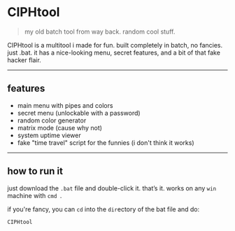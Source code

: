 # CIPHtool

> my old batch tool from way back. random cool stuff.

CIPHtool is a multitool i made for fun. built completely in batch, no fancies. just .bat. it has a nice-looking menu, secret features, and a bit of that fake hacker flair.

---

##  features

- main menu with pipes and colors
- secret menu (unlockable with a password)
- random color generator
- matrix mode (cause why not)
- system uptime viewer
- fake "time travel" script for the funnies (i don't think it works)

---

##  how to run it

just download the `.bat` file and double-click it. that’s it. 
works on any `win` machine with `cmd `.

if you're fancy, you can `cd` into the `dir`ectory of the bat file and do:

```bat
CIPHtool
